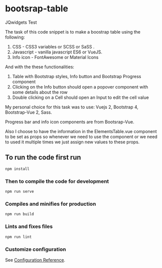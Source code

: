 # bootsrap-table
JQwidgets Test

The task of this code snippet is to make a boostrap table using the following:
1. CSS - CSS3 variables or SCSS or SaSS .
2. Javascript - vanilla javascript ES6 or VueJS.
3. Info icon - FontAwesome or Material Icons

And with the these functionalities:
1. Table with Bootstrap styles, Info button and Bootstrap Progress component
2. Clicking on the Info button should open a popover component with some details about the row
3. Double clicking on a Cell should open an Input to edit the cell value

My personal choice for this task was to use:
    Vuejs 2,
    Bootstrap 4,
    Bootstrap-Vue 2,
    Sass.

Progress bar and info icon components are from Bootsrap-Vue.

Also I choose to have the information in the ElementsTable.vue component to be set as props so whenever we need to use the component or we need to used it multiple times we just assign new values to these props.

## To run the code first run 
```
npm install
```

### Then to compile the code for development
```
npm run serve
```

### Compiles and minifies for production
```
npm run build
```

### Lints and fixes files
```
npm run lint
```

### Customize configuration
See [Configuration Reference](https://cli.vuejs.org/config/).


